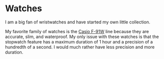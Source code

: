 
# Watches

I am a big fan of wristwatches and have started my own little collection.

My favorite family of watches is the [Casio F-91W](https://en.wikipedia.org/wiki/Casio_F-91W) line because they are accurate, slim, and waterproof. My only issue with these watches is that the stopwatch feature has a maximum duration of 1 hour and a precision of a hundredth of a second. I would much rather have less precision and more duration.